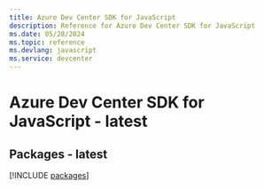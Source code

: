 ```yaml
---
title: Azure Dev Center SDK for JavaScript
description: Reference for Azure Dev Center SDK for JavaScript
ms.date: 05/28/2024
ms.topic: reference
ms.devlang: javascript
ms.service: devcenter
---
```

# Azure Dev Center SDK for JavaScript - latest
## Packages - latest
[!INCLUDE [packages](dev-center-index.md)]